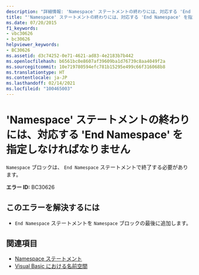 ```yaml
---
description: "詳細情報: 'Namespace' ステートメントの終わりには、対応する 'End Namespace' を指定しなければなりません"
title: "'Namespace' ステートメントの終わりには、対応する 'End Namespace' を指定しなければなりません"
ms.date: 07/20/2015
f1_keywords:
- vbc30626
- bc30626
helpviewer_keywords:
- BC30626
ms.assetid: d3c74252-0e71-4621-ad83-4e2183b7b442
ms.openlocfilehash: b6561bc0e8607af39609ba1d76739c8aa4049f2a
ms.sourcegitcommit: 10e719780594efc781b15295e499c66f316068b8
ms.translationtype: HT
ms.contentlocale: ja-JP
ms.lasthandoff: 02/14/2021
ms.locfileid: "100465003"
---
```

# <a name="namespace-statement-must-end-with-a-matching-end-namespace"></a>'Namespace' ステートメントの終わりには、対応する 'End Namespace' を指定しなければなりません

`Namespace` ブロックは、 `End Namespace` ステートメントで終了する必要があります。  
  
 **エラー ID:** BC30626  
  
## <a name="to-correct-this-error"></a>このエラーを解決するには  
  
- `End Namespace` ステートメントを `Namespace` ブロックの最後に追加します。  
  
## <a name="see-also"></a>関連項目

- [Namespace ステートメント](../language-reference/statements/namespace-statement.md)
- [Visual Basic における名前空間](../programming-guide/program-structure/namespaces.md)
